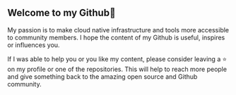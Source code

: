 ## Welcome to my Github👋

My passion is to make cloud native infrastructure and tools more accessible to community members. I hope the content of my Github is useful, inspires or influences you.

If I was able to help you or you like my content, please consider leaving a ⭐ on my profile or one of the repositories. This will help to reach more people and give something back to the amazing open source and Github community.
